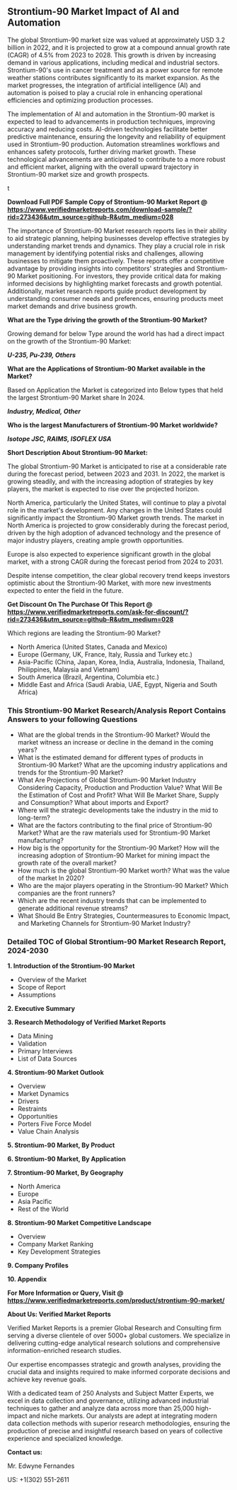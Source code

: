 <h2>Strontium-90 Market Impact of AI and Automation</h2><p>The global Strontium-90 market size was valued at approximately USD 3.2 billion in 2022, and it is projected to grow at a compound annual growth rate (CAGR) of 4.5% from 2023 to 2028. This growth is driven by increasing demand in various applications, including medical and industrial sectors. Strontium-90's use in cancer treatment and as a power source for remote weather stations contributes significantly to its market expansion. As the market progresses, the integration of artificial intelligence (AI) and automation is poised to play a crucial role in enhancing operational efficiencies and optimizing production processes.</p><p>The implementation of AI and automation in the Strontium-90 market is expected to lead to advancements in production techniques, improving accuracy and reducing costs. AI-driven technologies facilitate better predictive maintenance, ensuring the longevity and reliability of equipment used in Strontium-90 production. Automation streamlines workflows and enhances safety protocols, further driving market growth. These technological advancements are anticipated to contribute to a more robust and efficient market, aligning with the overall upward trajectory in Strontium-90 market size and growth prospects.</p>t</p><p id="" class=""><strong>Download Full PDF Sample Copy of Strontium-90 Market Report @ <a href="https://www.verifiedmarketreports.com/download-sample/?rid=273436&utm_source=github-R&utm_medium=028" target="_blank">https://www.verifiedmarketreports.com/download-sample/?rid=273436&utm_source=github-R&utm_medium=028</a></strong></p><p>The importance of&nbsp;Strontium-90 Market research reports lies in their ability to aid strategic planning, helping businesses develop effective strategies by understanding market trends and dynamics. They play a crucial role in risk management by identifying potential risks and challenges, allowing businesses to mitigate them proactively. These reports offer a competitive advantage by providing insights into competitors' strategies and Strontium-90 Market positioning. For investors, they provide critical data for making informed decisions by highlighting market forecasts and growth potential. Additionally, market research reports guide product development by understanding consumer needs and preferences, ensuring products meet market demands and drive business growth.</p><p><strong>What are the&nbsp;Type driving the growth of the Strontium-90 Market?</strong></p><p id="" class="">Growing demand for below Type around the world has had a direct impact on the growth of the Strontium-90 Market:</p><em><strong>U-235, Pu-239, Others</strong></em></p><strong>What are the&nbsp;Applications&nbsp;of Strontium-90 Market available in the Market?</strong></p><p id="" class="">Based on Application the Market is categorized into Below types that held the largest Strontium-90 Market share In 2024.</p><em><strong>Industry, Medical, Other</strong></em></p><strong>Who is the largest Manufacturers of Strontium-90 Market worldwide?</strong></p><p><em><strong>Isotope JSC, RAIMS, ISOFLEX USA</strong></em></p><p id="" class=""><strong>Short Description About Strontium-90 Market:</strong></p><p>The global Strontium-90 Market is anticipated to rise at a considerable rate during the forecast period, between 2023 and 2031. In 2022, the market is growing steadily, and with the increasing adoption of strategies by key players, the market is expected to rise over the projected horizon.</p><p>North America, particularly the United States, will continue to play a pivotal role in the market's development. Any changes in the United States could significantly impact the Strontium-90 Market growth trends. The market in North America is projected to grow considerably during the forecast period, driven by the high adoption of advanced technology and the presence of major industry players, creating ample growth opportunities.</p><p>Europe is also expected to experience significant growth in the global market, with a strong CAGR during the forecast period from 2024 to 2031.</p><p>Despite intense competition, the clear global recovery trend keeps investors optimistic about the Strontium-90 Market, with more new investments expected to enter the field in the future.</p><p id="" class=""><strong>Get Discount On The Purchase Of This Report @ <a href="https://www.verifiedmarketreports.com/ask-for-discount/?rid=273436&utm_source=github-R&utm_medium=028" target="_blank">https://www.verifiedmarketreports.com/ask-for-discount/?rid=273436&utm_source=github-R&utm_medium=028</a></strong></p>Which regions are leading the Strontium-90 Market?</p><ul><li>North America (United States, Canada and Mexico)</li><li>Europe (Germany, UK, France, Italy, Russia and Turkey etc.)</li><li>Asia-Pacific (China, Japan, Korea, India, Australia, Indonesia, Thailand, Philippines, Malaysia and Vietnam)</li><li>South America (Brazil, Argentina, Columbia etc.)</li><li>Middle East and Africa (Saudi Arabia, UAE, Egypt, Nigeria and South Africa)</li></ul><h3 id="" class="">This Strontium-90 Market Research/Analysis Report Contains Answers to your following Questions</h3><ul><li>What are the global trends in the Strontium-90 Market? Would the market witness an increase or decline in the demand in the coming years?</li><li>What is the estimated demand for different types of products in Strontium-90 Market? What are the upcoming industry applications and trends for the Strontium-90 Market?</li><li>What Are Projections of Global Strontium-90 Market Industry Considering Capacity, Production and Production Value? What Will Be the Estimation of Cost and Profit? What Will Be Market Share, Supply and Consumption? What about imports and Export?</li><li>Where will the strategic developments take the industry in the mid to long-term?</li><li>What are the factors contributing to the final price of Strontium-90 Market? What are the raw materials used for Strontium-90 Market manufacturing?</li><li>How big is the opportunity for the Strontium-90 Market? How will the increasing adoption of Strontium-90 Market for mining impact the growth rate of the overall market?</li><li>How much is the global Strontium-90 Market worth? What was the value of the market In 2020?</li><li>Who are the major players operating in the Strontium-90 Market? Which companies are the front runners?</li><li>Which are the recent industry trends that can be implemented to generate additional revenue streams?</li><li>What Should Be Entry Strategies, Countermeasures to Economic Impact, and Marketing Channels for Strontium-90 Market Industry?</li></ul><h3 id="" class="">Detailed TOC of Global Strontium-90 Market Research Report, 2024-2030</h3><p id="" class=""><strong>1. Introduction of the Strontium-90 Market</strong></p><ul><li>Overview of the Market</li><li>Scope of Report</li><li>Assumptions</li></ul><p id="" class=""><strong>2. Executive Summary</strong></p><p id="" class=""><strong>3. Research Methodology of Verified Market Reports</strong></p><ul><li>Data Mining</li><li>Validation</li><li>Primary Interviews</li><li>List of Data Sources</li></ul><p id="" class=""><strong>4. Strontium-90 Market Outlook</strong></p><ul><li>Overview</li><li>Market Dynamics</li><li>Drivers</li><li>Restraints</li><li>Opportunities</li><li>Porters Five Force Model</li><li>Value Chain Analysis</li></ul><p id="" class=""><strong>5. Strontium-90 Market, By Product</strong></p><p id="" class=""><strong>6. Strontium-90 Market, By Application</strong></p><p id="" class=""><strong>7. Strontium-90 Market, By Geography</strong></p><ul><li>North America</li><li>Europe</li><li>Asia Pacific</li><li>Rest of the World</li></ul><p id="" class=""><strong>8. Strontium-90 Market Competitive Landscape</strong></p><ul><li>Overview</li><li>Company Market Ranking</li><li>Key Development Strategies</li></ul><p id="" class=""><strong>9. Company Profiles</strong></p><p id="" class=""><strong>10. Appendix</strong></p><p id="" class=""><strong>For More Information or Query, Visit @ <a href="https://www.verifiedmarketreports.com/product/strontium-90-market/" target="_blank">https://www.verifiedmarketreports.com/product/strontium-90-market/</a></strong></p><p id="" class=""><strong>About Us: Verified Market Reports</strong></p><p id="" class="">Verified Market Reports is a premier Global Research and Consulting firm serving a diverse clientele of over 5000+ global customers. We specialize in delivering cutting-edge analytical research solutions and comprehensive information-enriched research studies.</p><p id="" class="">Our expertise encompasses strategic and growth analyses, providing the crucial data and insights required to make informed corporate decisions and achieve key revenue goals.</p><p id="" class="">With a dedicated team of 250 Analysts and Subject Matter Experts, we excel in data collection and governance, utilizing advanced industrial techniques to gather and analyze data across more than 25,000 high-impact and niche markets. Our analysts are adept at integrating modern data collection methods with superior research methodologies, ensuring the production of precise and insightful research based on years of collective experience and specialized knowledge.</p><p id="" class=""><strong>Contact us:</strong></p><p id="" class="">Mr. Edwyne Fernandes</p><p id="" class="">US: +1(302) 551-2611</p>